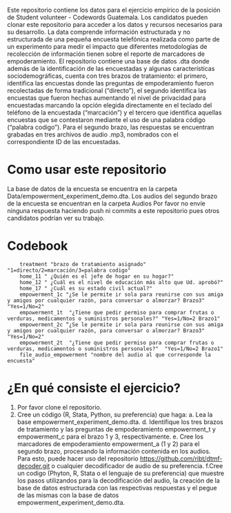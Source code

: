 Este repositorio contiene los datos para el ejercicio empírico de la posición de Student volunteer - Codewords Guatemala. Los candidatos pueden clonar este repositorio para acceder a los datos y recursos necesarios para su desarrollo. 
La data comprende información estructurada y no estructurada de una pequeña encuesta telefónica realizada como parte de un experimento para medir el impacto que diferentes metodologías de recolección de información tienen sobre el reporte de marcadores de empoderamiento. El repositorio contiene una base de datos .dta donde además de la identificación de las encuestadas y algunas características sociodemográficas, cuenta con tres brazos de tratamiento: el primero, identifica las encuestas donde las preguntas de empoderamiento fueron recolectadas de forma tradicional (“directo”), el segundo identifica las encuestas que fueron hechas aumentando el nivel de privacidad para encuestadas marcando la opción elegida directamente en el teclado del teléfono de la encuestada (“marcación”) y el tercero que identifica aquellas encuestas que se contestaron mediante el uso de una palabra código (“palabra codigo”). Para el segundo brazo, las respuestas se encuentran grabadas en tres archivos de audio .mp3, nombrados con el correspondiente ID de las encuestadas.  
# Como usar este repositorio
La base de datos de la encuesta se encuentra en la carpeta Data/empowerment_experiment_demo.dta. Los audios del segundo brazo de la encuesta se encuentran en la carpeta Audios 
Por favor no envíe ninguna respuesta haciendo push ni commits a este repositorio pues otros candidatos podrían ver su trabajo. 
# Codebook
``` caseid “numero de identificación de la encuestada"
    treatment "brazo de tratamiento asignado" "1=directo/2=marcación/3=palabra codigo"
    home_11 " ¿Quién es el jefe de hogar en su hogar?"
    home_12 " ¿Cuál es el nivel de educación más alto que Ud. aprobó?" 
    home_17 " ¿Cuál es su estado civil actual?" 
    empowerment_1c "¿Se le permite ir sola para reunirse con sus amiga y amigos por cualquier razón, para conversar o almorzar? Brazo3" "Yes=1/No=2"
    empowerment_1t  "¿Tiene que pedir permiso para comprar frutas o verduras, medicamentos o suministros personales?" "Yes=1/No=2 Brazo1"
    empowerment_2c “¿Se le permite ir sola para reunirse con sus amiga y amigos por cualquier razón, para conversar o almorzar? Brazo3" "Yes=1/No=2"
    empowerment_2t  "¿Tiene que pedir permiso para comprar frutas o verduras, medicamentos o suministros personales?"  "Yes=1/No=2 Brazo1"
    file_audio_empowerment "nombre del audio al que corresponde la encuesta" 
```
# ¿En qué consiste el ejercicio?
1.	Por favor clone el repositorio.
2.	Cree un código (R, Stata, Python, su preferencia) que haga:
a. Lea la base empowerment_experiment_demo.dta.
d. Identifique los tres brazos de tratamiento y las preguntas de empoderamiento empowerment_t y empowerment_c para el brazo 1 y 3, respectivamente.
e. Cree los marcadores de empoderamiento empowerment_a (1 y 2) para el segundo brazo, procesando la información contenida en los audios. Para esto, puede hacer uso del repositorio https://github.com/ribt/dtmf-decoder.git o cualquier decodificador de audio de su preferencia. 
f.Cree un codigo (Phyton, R, Stata o el lenguaje de su preferencia) que muestre los pasos utilizandos para la decodificación del audio, la creación de la base de datos estructurada con las respectivas respuestas y el pegue de las mismas con la base de datos empowerment_experiment_demo.dta.

